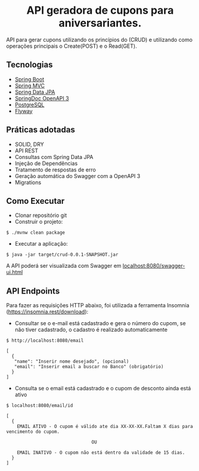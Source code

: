 <h1 align="center">
  API geradora de cupons para aniversariantes.
</h1>

API para gerar cupons utilizando os princípios do (CRUD) e utilizando como operações principais o Create(POST) e o Read(GET).

## Tecnologias
 
- [Spring Boot](https://spring.io/projects/spring-boot)
- [Spring MVC](https://docs.spring.io/spring-framework/reference/web/webmvc.html)
- [Spring Data JPA](https://spring.io/projects/spring-data-jpa)
- [SpringDoc OpenAPI 3](https://springdoc.org/v2/#spring-webflux-support)
- [PostgreSQL](https://www.postgresql.org/download/)
- [Flyway](https://www.red-gate.com/products/flyway/editions)

## Práticas adotadas

- SOLID, DRY
- API REST
- Consultas com Spring Data JPA
- Injeção de Dependências
- Tratamento de respostas de erro
- Geração automática do Swagger com a OpenAPI 3
- Migrations

## Como Executar

- Clonar repositório git
- Construir o projeto:
```
$ ./mvnw clean package
```
- Executar a aplicação:
```
$ java -jar target/crud-0.0.1-SNAPSHOT.jar
```

A API poderá ser visualizada com Swagger em [localhost:8080/swagger-ui.html](http://localhost:8080/swagger-ui.html)

## API Endpoints

Para fazer as requisições HTTP abaixo, foi utilizada a ferramenta Insomnia (https://insomnia.rest/download):

- Consultar se o e-mail está cadastrado e gera o número do cupom, se não tiver cadastrado, o cadastro é realizado automaticamente
```
$ http://localhost:8080/email

[
  {
   "name": "Inserir nome desejado", (opcional)
   "email": "Inserir email a buscar no Banco" (obrigatório)
  }
]
```

- Consulta se o email está cadastrado e o cupom de desconto ainda está ativo
```
$ localhost:8080/email/id

[
  {
    EMAIL ATIVO - O cupom é válido ate dia XX-XX-XX.Faltam X dias para vencimento do cupom.

                                OU

    EMAIL INATIVO - O cupom não está dentro da validade de 15 dias.
  }
]
```
